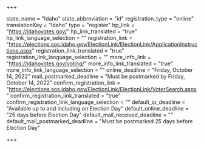 +++

state_name = "Idaho"
state_abbreviation = "id"
registration_type = "online"
translationKey = "Idaho"
type = "register"
hp_link = "https://idahovotes.gov/"
hp_link_translated = "true"
hp_link_language_selection = ""
registration_link = "https://elections.sos.idaho.gov/ElectionLink/ElectionLink/ApplicationInstructions.aspx"
registration_link_translated = "true"
registration_link_language_selection = ""
more_info_link = "https://idahovotes.gov/voting/"
more_info_link_translated = "true"
more_info_link_language_selection = ""
online_deadline = "Friday, October 14, 2022"
mail_postmarked_deadline = "Must be postmarked by Friday, October 14, 2022"
confirm_registration_link = "https://elections.sos.idaho.gov/ElectionLink/ElectionLink/VoterSearch.aspx"
confirm_registration_link_translated = "true"
confirm_registration_link_language_selection = ""
default_ip_deadline = "Available up to and including on Election Day"
default_online_deadline = "25 days before Election Day"
default_mail_received_deadline = ""
default_mail_postmarked_deadline = "Must be postmarked 25 days before Election Day"

+++